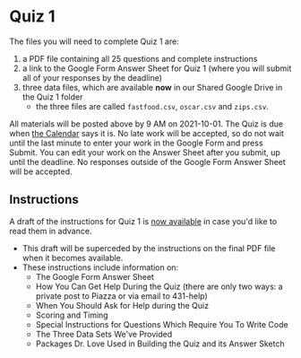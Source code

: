 # Quiz 1 

The files you will need to complete Quiz 1 are:

1. a PDF file containing all 25 questions and complete instructions
2. a link to the Google Form Answer Sheet for Quiz 1 (where you will submit all of your responses by the deadline)
3. three data files, which are available **now** in our Shared Google Drive in the Quiz 1 folder
    - the three files are called `fastfood.csv`, `oscar.csv` and `zips.csv`.

All materials will be posted above by 9 AM on 2021-10-01. The Quiz is due when [the Calendar](https://thomaselove.github.io/431/calendar.html) says it is. No late work will be accepted, so do not wait until the last minute to enter your work in the Google Form and press Submit. You can edit your work on the Answer Sheet after you submit, up until the deadline. No responses outside of the Google Form Answer Sheet will be accepted.

## Instructions

A draft of the instructions for Quiz 1 is [now available](https://github.com/THOMASELOVE/431-2021/blob/main/quizzes/quiz1/quiz1_instructions_draft.pdf) in case you'd like to read them in advance. 

- This draft will be superceded by the instructions on the final PDF file when it becomes available.
- These instructions include information on:
    - The Google Form Answer Sheet
    - How You Can Get Help During the Quiz (there are only two ways: a private post to Piazza or via email to 431-help)
    - When You Should Ask for Help during the Quiz
    - Scoring and Timing
    - Special Instructions for Questions Which Require You To Write Code
    - The Three Data Sets We've Provided
    - Packages Dr. Love Used in Building the Quiz and its Answer Sketch

